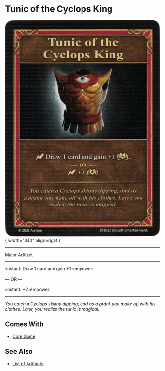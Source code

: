 # Tunic of the Cyclops King

![Tunic of the Cyclops King](../assets/artifacts_major-tunic_of_the_cyclops_king.webp){ width="340" align=right }
___
Major Artifact
___
:instant: Draw 1 card and gain +1 :empower:.<br><br>— OR —<br><br>:instant: +2 :empower:
___
*You catch a Cyclops skinny dipping, and as a prank you make off with his clothes. Later, you realize the tunic is magical.*


## Comes With

- [Core Game](../content.md)


## See Also

- [List of Artifacts](../artifacts.md)
